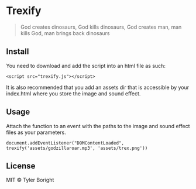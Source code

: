 # Trexify
> God creates dinosaurs, God kills dinosaurs, God creates man, man kills God, man brings back dinosaurs

## Install
You need to download and add the script into an html file as such:
```
<script src="trexify.js"></script>
```

It is also recommended that you add an assets dir that is accessible by your index.html where you store the image and sound effect.

## Usage
Attach the function to an event with the paths to the image and sound effect files as your parameters.
```
document.addEventListener("DOMContentLoaded", trexify('assets/godzillaroar.mp3', 'assets/trex.png'))
```

## License

MIT © Tyler Boright
